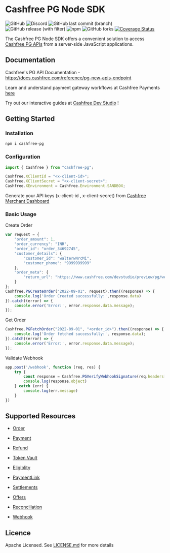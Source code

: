 # Cashfree PG Node SDK
![GitHub](https://img.shields.io/github/license/cashfree/cashfree-pg-sdk-nodejs) ![Discord](https://img.shields.io/discord/931125665669972018?label=discord) ![GitHub last commit (branch)](https://img.shields.io/github/last-commit/cashfree/cashfree-pg-sdk-nodejs/main) ![GitHub release (with filter)](https://img.shields.io/github/v/release/cashfree/cashfree-pg-sdk-nodejs?label=latest) ![npm](https://img.shields.io/npm/v/cashfree-pg) ![GitHub forks](https://img.shields.io/github/forks/cashfree/cashfree-pg-sdk-nodejs) [![Coverage Status](https://coveralls.io/repos/github/cashfree/cashfree-pg-sdk-nodejs/badge.svg?branch=)](https://coveralls.io/github/cashfree/cashfree-pg-sdk-nodejs?branch=main)

The Cashfree PG Node SDK offers a convenient solution to access [Cashfree PG APIs](https://docs.cashfree.com/reference/pg-new-apis-endpoint) from a server-side JavaScript  applications. 



## Documentation

Cashfree's PG API Documentation - https://docs.cashfree.com/reference/pg-new-apis-endpoint

Learn and understand payment gateway workflows at Cashfree Payments [here](https://docs.cashfree.com/docs/payment-gateway)

Try out our interactive guides at [Cashfree Dev Studio](https://www.cashfree.com/devstudio) !

## Getting Started

### Installation
```bash
npm i cashfree-pg
```
### Configuration

```javascript 
import { Cashfree } from "cashfree-pg"; 

Cashfree.XClientId = "<x-client-id>";
Cashfree.XClientSecret = "<x-client-secret>";
Cashfree.XEnvironment = Cashfree.Environment.SANDBOX;
```

Generate your API keys (x-client-id , x-client-secret) from [Cashfree Merchant Dashboard](https://merchant.cashfree.com/merchants/login)

### Basic Usage
Create Order
```javascript
var request = {
    "order_amount": 1,
    "order_currency": "INR",
    "order_id": "order_34692745",
    "customer_details": {
        "customer_id": "walterwNrcMi",
        "customer_phone": "9999999999"
    },
    "order_meta": {
        "return_url": "https://www.cashfree.com/devstudio/preview/pg/web/checkout?order_id={order_id}"
    }
};
Cashfree.PGCreateOrder("2022-09-01", request).then((response) => {
    console.log('Order Created successfully:',response.data)
}).catch((error) => {
    console.error('Error:', error.response.data.message);
});
```

Get Order
```javascript
Cashfree.PGFetchOrder("2022-09-01", "<order_id>").then((response) => {
    console.log('Order fetched successfully:', response.data);
}).catch((error) => {
    console.error('Error:', error.response.data.message);
});
```

Validate Webhook
```javascript
app.post('/webhook', function (req, res) {
    try {
        const response = Cashfree.PGVerifyWebhookSignature(req.headers["x-webhook-signature"], req.rawBody, req.headers["x-webhook-timestamp"]))
        console.log(response.object)
    } catch (err) {
        console.log(err.message)
    }
})
```

## Supported Resources

- [Order](docs/Orders.md)

- [Payment](docs/Payments.md)

- [Refund](docs/Refunds.md)

- [Token Vault](docs/TokenVault.md)

- [Eligiblity](docs/Eligibility.md)

- [PaymentLink](docs/PaymentLink.md)

- [Settlements](docs/Settlements.md)

- [Offers](docs/Offers.md)

- [Reconciliation](docs/Reconciliation.md)

- [Webhook](docs/Webhook.md)

## Licence

Apache Licensed. See [LICENSE.md](LICENSE.md) for more details
